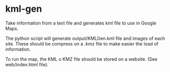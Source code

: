# kml-gen
Take information from a text file and generates kml file to use in Google Maps.

The python script will generate output/KMLGen.kml file and images of each site. These should be compress on a .kmz file to make easier the load of information.

To run the map, the KML o KMZ file should be stored on a website. (See web/index.html file).

